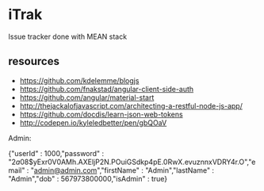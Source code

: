 # iTrak
Issue tracker done with MEAN stack

## resources
* https://github.com/kdelemme/blogjs
* https://github.com/fnakstad/angular-client-side-auth
* https://github.com/angular/material-start
* http://thejackalofjavascript.com/architecting-a-restful-node-js-app/
* https://github.com/docdis/learn-json-web-tokens
* http://codepen.io/kyleledbetter/pen/gbQOaV

Admin:

{"userId" : 1000,"password" : "$2a$08$yExr0V0AMh.AXEljP2N.POuiGSdkp4pE.0RwX.evuznnxVDRY4r.O","email" : "admin@admin.com","firstName" : "Admin","lastName" : "Admin","dob" : 567973800000,"isAdmin" : true}
